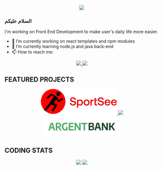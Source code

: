 <div align='center'>
<img src='https://readme-typing-svg.herokuapp.com?font=ubuntu&color=16A085&center=true&lines=Front+End+Developer;Enthusiastic+Programmer;Open+Source+Contributor;Code+For+Everyone'/>
</div>

### السلام عليكم 

I'm working on Front End Development to make user's daily life more easier.</br>

- 🔭 I’m currently working on react templates and npm modules
- 🌱 I’m currently learning node.js and java back-end
- 📫 How to reach me:
<div align='center'>
    <a href='https://www.linkedin.com/in/ibrahim-l-526ab7166/' target='_blank'>
        <img src='https://img.shields.io/badge/linkedin%20-%230077B5.svg?&style=for-the-badge&logo=linkedin&logoColor=white'/>
    </a>
    <a href='mailto:ilaouer@wibm.fr' target='_blank'>
        <img src='https://img.shields.io/badge/Gmail-D14836?style=for-the-badge&logo=gmail&logoColor=white'/>
    </a>
</div>

## FEATURED PROJECTS

<p align='center'>
        <a href='https://github.com/wibmw/sportsee'>
        <img src='https://github.com/wibmw/sportsee/blob/master/src/assets/images/logo.png?raw=true'  width='250'/>
    </a>
    <a href='https://github.com/wibmw/hrnet'>
        <img src='https://hrnet-pi.vercel.app/static/media/logo.550a61bba16a38a1d91d.jpg' width='150'/>
    </a>
    <a href='https://github.com/wibmw/argentbank'>
        <img src='https://github.com/wibmw/argentbank/blob/redux/src/assets/img/argentBankLogo.png?raw=true'  width='250'/>
    </a>

</p>

## CODING STATS

<p align = 'center'>
    <img src='https://github-readme-stats-git-masterrstaa-rickstaa.vercel.app/api?username=wibmw&count_private=true&include_all_commits=true&show_icons=true&theme=transparent' width='400'/>
    <img src='https://github-readme-streak-stats.herokuapp.com/?user=wibmw&theme=transparent' width='400'>
</p>

##

<!--
**wibmw/wibmw** is a ✨ _special_ ✨ repository because its `README.md` (this file) appears on your GitHub profile.

Here are some ideas to get you started:

- 🔭 I’m currently working on ...
- 🌱 I’m currently learning ...
- 👯 I’m looking to collaborate on ...
- 🤔 I’m looking for help with ...
- 💬 Ask me about ...
- 📫 How to reach me: ...
- 😄 Pronouns: ...
- ⚡ Fun fact: ...
-->
